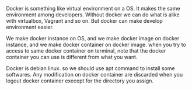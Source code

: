 Docker is something like virtual environment on a OS.
It makes the same environment among developers.
Without docker we can do what is alike with virtualbox, Vagrant and so on.
But docker can make develop environment easier.

We make docker instance on OS, and we make docker image on docker instance, and we make docker container on docker image.
when you try to access to same docker container on terminal, note that the docker container you can use is different from what you want.

Docker is debian linux. so we should use apt command to install some softwares.
Any modification on docker container are discarded when you logout docker container execept for the directory you assign.

